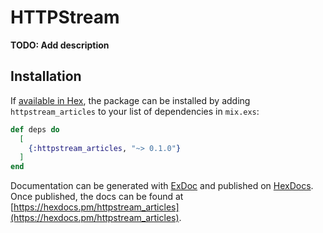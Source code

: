 # HTTPStream

**TODO: Add description**

## Installation

If [available in Hex](https://hex.pm/docs/publish), the package can be installed
by adding `httpstream_articles` to your list of dependencies in `mix.exs`:

```elixir
def deps do
  [
    {:httpstream_articles, "~> 0.1.0"}
  ]
end
```

Documentation can be generated with [ExDoc](https://github.com/elixir-lang/ex_doc)
and published on [HexDocs](https://hexdocs.pm). Once published, the docs can
be found at [https://hexdocs.pm/httpstream_articles](https://hexdocs.pm/httpstream_articles).

